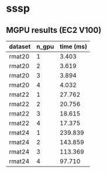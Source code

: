 # sssp

## MGPU results (EC2 V100)

| dataset | n_gpu | time (ms) |
| ------- | ----- | --------- |
rmat20 | 1 |   3.403
rmat20 | 2 |   3.619
rmat20 | 3 |   3.894
rmat20 | 4 |   4.032
rmat22 | 1 |  27.762
rmat22 | 2 |  20.756
rmat22 | 3 |  18.615
rmat22 | 4 |  17.375
rmat24 | 1 | 239.839
rmat24 | 2 | 143.859
rmat24 | 3 | 113.369
rmat24 | 4 |  97.710
